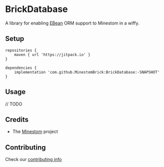 # BrickDatabase

A library for enabling [EBean](https://ebean.io) ORM support to Minestom in a wiffy.

## Setup
```
repositories {
    maven { url 'https://jitpack.io' }
}

dependencies {
    implementation 'com.github.MinestomBrick:BrickDatabase:-SNAPSHOT'
}
```

## Usage

// TODO

## Credits

* The [Minestom](https://github.com/Minestom/Minestom) project

## Contributing

Check our [contributing info](CONTRIBUTING.md)

